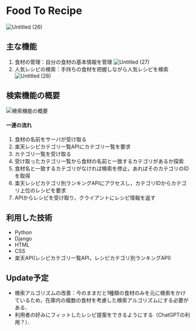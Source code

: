 # Food To Recipe
![Untitled (26)](https://github.com/kazukiyoda7/food2recipe/assets/96679679/ebf00b75-f807-432b-9871-0a30f42fea83)

## 主な機能

1. 食材の管理：自分の食材の基本情報を管理
![Untitled (27)](https://github.com/kazukiyoda7/food2recipe/assets/96679679/3c1306cb-3026-47f0-96e5-4a3f8ea2792d)
2. 人気レシピの検索：手持ちの食材を把握しながら人気レシピを検索
![Untitled (28)](https://github.com/kazukiyoda7/food2recipe/assets/96679679/a05b9bd8-c196-4cb6-acd4-427f6f4c0fd9)

## 検索機能の概要
![検索機能の概要](https://github.com/kazukiyoda7/food2recipe/assets/96679679/eb980faf-f46c-4c3f-a1cd-ffd97808e332)

#### 一連の流れ
1. 食材の名前をサーバが受け取る
2. 楽天レシピカテゴリ一覧APIにカテゴリ一覧を要求
3. カテゴリ一覧を受け取る
4. 受け取ったカテゴリ一覧から食材の名前と一致するカテゴリがあるか探索
5. 食材名と一致するカテゴリがなければ検索を停止，あればそのカテゴリのIDを取得
6. 楽天レシピカテゴリ別ランキングAPIにアクセスし，カテゴリIDからカテゴリ上位のレシピを要求
7. APIからレシピを受け取り，クライアントにレシピ情報を返す

## 利用した技術
* Python
* Django
* HTML
* CSS
* 楽天API(レシピカテゴリ一覧API，レシピカテゴリ別ランキングAPI)

## Update予定
* 検索アルゴリズムの改善：今のままだと1種類の食材のみを元に検索をかけているため，在庫内の複数の食材を考慮した検索アルゴリズムにする必要がある．
* 利用者の好みにフィットしたレシピ提案をできるようにする（ChatGPTの利用？）．

